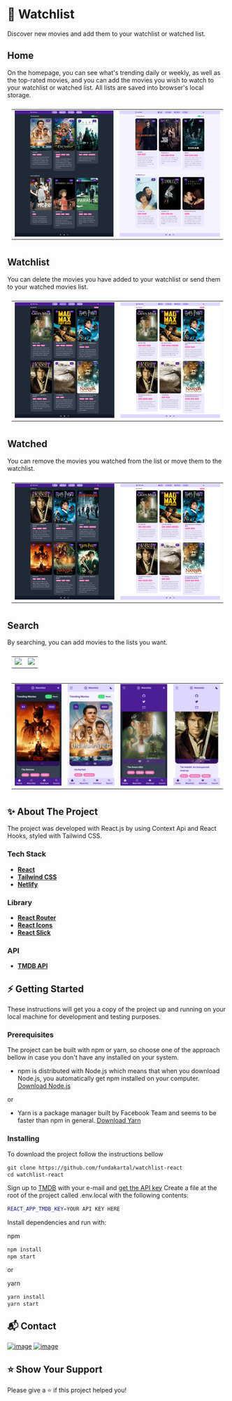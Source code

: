 # 🎥 Watchlist

Discover new movies and add them to your watchlist or watched list.

## Home

On the homepage, you can see what's trending daily or weekly, as well as the top-rated movies, and you can add the movies you wish to watch to your watchlist or watched list. All lists are saved into browser's local storage.

<table style="padding:10px">
  <tr> 
    <td><img src="./public/images/homepage_dark-min.png" width = 100%></td>
    <td><img src="./public/images/homepage_light-min.png" width = 100%></td>
  </tr>
</table>

## Watchlist

You can delete the movies you have added to your watchlist or send them to your watched movies list.

<table style="padding:10px">
  <tr> 
    <td><img src="./public/images/watchlist_dark-min.png" width = 100%></td>
    <td><img src="./public/images/watchlist_light-min.png" width = 100%></td>
  </tr>
</table>

## Watched

You can remove the movies you watched from the list or move them to the watchlist.

<table style="padding:10px">
  <tr> 
    <td><img src="./public/images/watched_dark-min.png" width = 100%></td>
    <td><img src="./public/images/watchlist_light-min.png" width = 100%></td>
  </tr>
</table>

## Search

By searching, you can add movies to the lists you want.

<table style="padding:10px">
  <tr> 
    <td><img src="./public/images/search_dark-min.png" width = 100%></td>
    <td><img src="./public/images/search_light-min.png" width = 100%></td>
  </tr>
</table>

<table style="padding:10px">
  <tr> 
    <td><img src="./public/images/mobile_dark-min.png" width = 100%></td>
    <td><img src="./public/images/mobile_light-min.png" width = 100%></td>
    <td><img src="./public/images/mobile_dark_menu-min.png" width = 100%></td>
    <td><img src="./public/images/mobile_light_m-min.png" width = 100%></td>
  </tr>
</table>

## ✨ About The Project

The project was developed with React.js by using Context Api and React Hooks, styled with Tailwind CSS.

### Tech Stack

- [**React**](https://reactjs.org/)
- [**Tailwind CSS**](https://tailwindcss.com/)
- [**Netlify**](https://www.netlify.com/)

### Library

- [**React Router**](https://reactrouter.com/)
- [**React Icons**](https://react-icons.github.io/react-icons)
- [**React Slick**](https://www.npmjs.com/package/react-slick)

### API

- [**TMDB API**](https://www.themoviedb.org/documentation/api)

## ⚡ Getting Started

These instructions will get you a copy of the project up and running on your local machine for development and testing
purposes.

### Prerequisites

The project can be built with npm or yarn, so choose one of the approach bellow in case you don't have any installed on your system.

- npm is distributed with Node.js which means that when you download Node.js,
  you automatically get npm installed on your computer. [Download Node.js](https://nodejs.org/en/download/)

or

- Yarn is a package manager built by Facebook Team and seems to be faster than npm in general. [Download Yarn](https://yarnpkg.com/getting-started)

### Installing

To download the project follow the instructions bellow

```
git clone https://github.com/fundakartal/watchlist-react
cd watchlist-react
```

Sign up to [TMDB](https://www.themoviedb.org/) with your e-mail and [get the API key](https://www.themoviedb.org/settings/api)
Create a file at the root of the project called .env.local with the following contents:

```sh
REACT_APP_TMDB_KEY=YOUR API KEY HERE
```

Install dependencies and run with:

npm

```
npm install
npm start
```

or

yarn

```
yarn install
yarn start
```

## 📬 Contact

[![image](https://img.shields.io/badge/Twitter-1DA1F2?style=for-the-badge&logo=twitter&logoColor=white)](https://twitter.com/fundakartaI)
[![image](https://img.shields.io/badge/Gmail-D14836?style=for-the-badge&logo=gmail&logoColor=white)](mailto:kartalfunda01@gmail.com)

## ⭐️ Show Your Support

Please give a ⭐️ if this project helped you!
